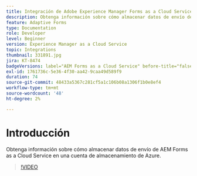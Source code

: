 ```yaml
---
title: Integración de Adobe Experience Manager Forms as a Cloud Service con Azure Storage
description: Obtenga información sobre cómo almacenar datos de envío de AEM Forms en una cuenta de almacenamiento de Azure.
feature: Adaptive Forms
type: Documentation
role: Developer
level: Beginner
version: Experience Manager as a Cloud Service
topic: Integrations
thumbnail: 331891.jpg
jira: KT-8474
badgeVersions: label="AEM Forms as a Cloud Service" before-title="false"
exl-id: 1761736c-5e36-4f30-aa42-9caa49d589f9
duration: 74
source-git-commit: 48433a5367c281cf5a1c106b08a1306f1b0e8ef4
workflow-type: tm+mt
source-wordcount: '48'
ht-degree: 2%

---
```


# Introducción

Obtenga información sobre cómo almacenar datos de envío de AEM Forms as a Cloud Service en una cuenta de almacenamiento de Azure.

>[!VIDEO](https://video.tv.adobe.com/v/3418718?quality=12&learn=on&captions=spa)
